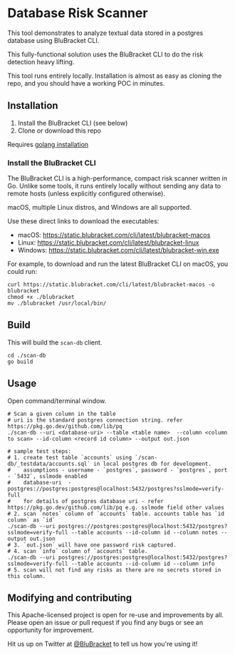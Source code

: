 # Database Risk Scanner

This tool demonstrates to analyze textual data stored in a postgres database using BluBracket CLI. 

This fully-functional solution uses the BluBracket CLI to do the risk detection heavy lifting.

This tool runs entirely locally. Installation is almost as easy as cloning the repo,
and you should have a working POC in minutes.

## Installation

1. Install the BluBracket CLI (see below)
2. Clone or download this repo

Requires [golang installation](https://go.dev/doc/install)

### Install the BluBracket CLI

The BluBracket CLI is a high-performance, compact risk scanner written in Go.
Unlike some tools, it runs entirely locally without sending any data to remote hosts
(unless explicitly configured otherwise).

macOS, multiple Linux distros, and Windows are all supported.

Use these direct links to download the executables:

- macOS: https://static.blubracket.com/cli/latest/blubracket-macos
- Linux: https://static.blubracket.com/cli/latest/blubracket-linux
- Windows: https://static.blubracket.com/cli/latest/blubracket-win.exe

For example, to download and run the latest BluBracket CLI on macOS, you could run:

```
curl https://static.blubracket.com/cli/latest/blubracket-macos -o blubracket
chmod +x ./blubracket
mv ./blubracket /usr/local/bin/
```

## Build

This will build the `scan-db` client.

```
cd ./scan-db
go build
```

## Usage
Open command/terminal window. 


```
# Scan a given column in the table 
# uri is the standard postgres connection string. refer https://pkg.go.dev/github.com/lib/pq
./scan-db --uri <database-uri> --table <table name>  --column <column to scan> --id-column <record id column> --output out.json

# sample test steps:
# 1. create test table `accounts` using `/scan-db/_testdata/accounts.sql` in local postgres db for development.
#    assumptions - username - `postgres`, password - `postgres`, port - `5432`, sslmode enabled
#    database-uri  - postgres://postgres:postgres@localhost:5432/postgres?sslmode=verify-full 
#    for details of postgres database uri - refer https://pkg.go.dev/github.com/lib/pq e.g. sslmode field other values
# 2. scan `notes` column of `accounts` table. accounts table has `id column` as `id`
./scan-db --uri postgres://postgres:postgres@localhost:5432/postgres?sslmode=verify-full --table accounts --id-column id --column notes --output out.json
# 3. `out.json` will have one password risk captured.
# 4. scan `info` column of `accounts` table. 
./scan-db --uri postgres://postgres:postgres@localhost:5432/postgres?sslmode=verify-full --table accounts --id-column id --column info
# 5. scan will not find any risks as there are no secrets stored in this column.
```


## Modifying and contributing

This Apache-licensed project is open for re-use and improvements by all.
Please open an issue or pull request if you find any bugs or see an opportunity for improvement.

Hit us up on Twitter at [@BluBracket](https://twitter.com/blubracket) to tell us how you're using it!
